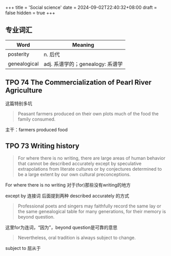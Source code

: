 +++
title = 'Social science'
date = 2024-09-02T22:40:32+08:00
draft = false
hidden = true
+++

## 专业词汇

| Word             | Meaning                 |
|------------------|-------------------------|
| posterity | n. 后代 |
| genealogical | adj. 系谱学的；genealogy: 系谱学 |

## TPO 74 The Commercialization of Pearl River Agriculture

这篇特别多坑

> Peasant farmers produced on their own plots much of the food the family consumed.

主干：farmers produced food

## TPO 73 Writing history

> For where there is no writing, there are large areas of human behavior that cannot be described accurately except by speculative extrapolations from literate cultures or by conjectures determined to be a large extent by our own cultural preconceptions.

For where there is no writing 对于(for)那些没有writing的地方

except by 连接词 后面提到两种 described accurately 的方式

> Professional poets and singers may faithfully record the same lay or the same genealogical table for many generations, for their memory is beyond question.

这里for为连词，“因为”，beyond question是可靠的意思

> Nevertheless, oral tradition is always subject to change. 

subject to 屈从于
